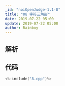 ```yaml
---
_id: "noiOpenJudge-1.1-8"
title: "08 字符三角形"
date: 2019-07-22 05:00
update: 2019-07-22 05:00
author: Rainboy
---
```


## 解析

## 代码

```c
<%-include("8.cpp")%>
```


